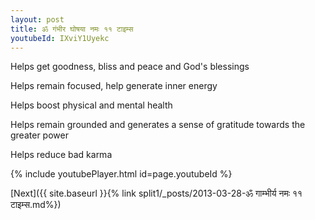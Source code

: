 ```yaml
---
layout: post
title: ॐ गंभीर घोषया नमः ११ टाइम्स
youtubeId: IXviY1Uyekc
---
```

 
 
Helps get goodness, bliss and peace and God's blessings
 
Helps remain focused, help generate inner energy 
 
Helps boost physical and mental health 
 
Helps remain grounded and generates a sense of gratitude towards the greater power 
 
Helps reduce bad karma
 
 
 
 


{% include youtubePlayer.html id=page.youtubeId %}
 
[Next]({{ site.baseurl }}{% link  split1/_posts/2013-03-28-ॐ गाम्भीर्य नमः ११ टाइम्स.md%})
 
